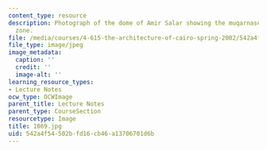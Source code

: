 ```yaml
---
content_type: resource
description: Photograph of the dome of Amir Salar showing the muqarnased transitional
  zone.
file: /media/courses/4-615-the-architecture-of-cairo-spring-2002/542a4f54502bfd16cb46a13706701d6b_1069.jpg
file_type: image/jpeg
image_metadata:
  caption: ''
  credit: ''
  image-alt: ''
learning_resource_types:
- Lecture Notes
ocw_type: OCWImage
parent_title: Lecture Notes
parent_type: CourseSection
resourcetype: Image
title: 1069.jpg
uid: 542a4f54-502b-fd16-cb46-a13706701d6b
---
```

